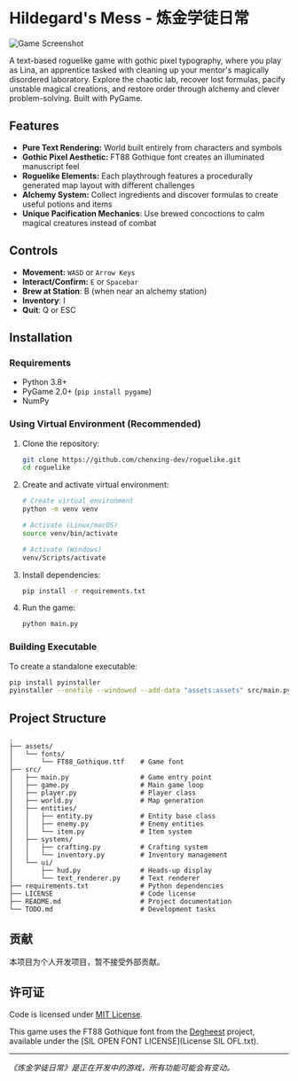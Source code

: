 # Hildegard's Mess - 炼金学徒日常

![Game Screenshot](screenshots/gameplay.png) <!-- 稍后添加 -->

A text-based roguelike game with gothic pixel typography, where you play as Lina, an apprentice tasked with cleaning up your mentor's magically disordered laboratory. Explore the chaotic lab, recover lost formulas, pacify unstable magical creations, and restore order through alchemy and clever problem-solving. Built with PyGame.

## Features

*   **Pure Text Rendering:** World built entirely from characters and symbols
*   **Gothic Pixel Aesthetic:** FT88 Gothique font creates an illuminated manuscript feel
*   **Roguelike Elements:** Each playthrough features a procedurally generated map layout with different challenges
*   **Alchemy System:** Collect ingredients and discover formulas to create useful potions and items
*   **Unique Pacification Mechanics**: Use brewed concoctions to calm magical creatures instead of combat

## Controls

*   **Movement:** `WASD` or `Arrow Keys`
*   **Interact/Confirm:** `E` or `Spacebar`
*   **Brew at Station**: B (when near an alchemy station)
*   **Inventory**: I
*   **Quit**: Q or ESC

## Installation

### Requirements

*   Python 3.8+
*   PyGame 2.0+ (`pip install pygame`)
*   NumPy

### Using Virtual Environment (Recommended)

1.  Clone the repository:
    ```bash
    git clone https://github.com/chenxing-dev/roguelike.git
    cd roguelike
    ```
2.  Create and activate virtual environment:
    ```bash
    # Create virtual environment
    python -m venv venv

    # Activate (Linux/macOS)
    source venv/bin/activate

    # Activate (Windows)
    venv/Scripts/activate
    ```

3.  Install dependencies:
    ```bash
    pip install -r requirements.txt
    ```

4.  Run the game:
    ```bash
    python main.py
    ```

### Building Executable

To create a standalone executable:
```bash
pip install pyinstaller
pyinstaller --onefile --windowed --add-data "assets:assets" src/main.py
```

## Project Structure

```
.
├── assets/
│   └── fonts/
│       └── FT88_Gothique.ttf    # Game font
├── src/
│   ├── main.py                  # Game entry point
│   ├── game.py                  # Main game loop
│   ├── player.py                # Player class
│   ├── world.py                 # Map generation
│   ├── entities/
│   │   ├── entity.py            # Entity base class
│   │   ├── enemy.py             # Enemy entities
│   │   └── item.py              # Item system
│   ├── systems/
│   │   ├── crafting.py          # Crafting system
│   │   └── inventory.py         # Inventory management
│   └── ui/
│       ├── hud.py               # Heads-up display
│       └── text_renderer.py     # Text renderer
├── requirements.txt             # Python dependencies
├── LICENSE                      # Code license
├── README.md                    # Project documentation
└── TODO.md                      # Development tasks
```

## 贡献

本项目为个人开发项目，暂不接受外部贡献。

## 许可证

Code is licensed under [MIT License](LICENSE).

This game uses the FT88 Gothique font from the [Degheest](https://velvetyne.fr/fonts/degheest/) project, available under the [SIL OPEN FONT LICENSE](License SIL OFL.txt).

---

*《炼金学徒日常》是正在开发中的游戏，所有功能可能会有变动。*
